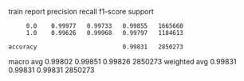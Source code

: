 train report
              precision    recall  f1-score   support

         0.0    0.99977   0.99733   0.99855   1665660
         1.0    0.99626   0.99968   0.99797   1184613

    accuracy                        0.99831   2850273
   macro avg    0.99802   0.99851   0.99826   2850273
weighted avg    0.99831   0.99831   0.99831   2850273


